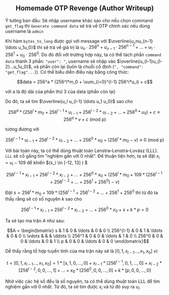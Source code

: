 <div align='center'>

## **Homemade OTP Revenge (Author Writeup)**

</div>

Ý tưởng ban đầu: Sẽ nhập username khác sao cho nếu chọn command `get_flag` thì `Generate command data` sẽ trả về OTP chính xác nếu dùng username là `admin` 

Khi hàm `bytes_to_long` được gọi với message với $\overline{u_nu_{n-1} \ldots u_1u_0}$ thì sẽ trả về giá trị là $u_n \cdot 256^n + u_{n-1} \cdot 256^{n-1} + \ldots + u_1 \cdot 256^1 + u_0 \cdot 256^0$. Do đó đối với trường hợp này, ta có thể tách phần `command data` thành 3 phần: `"user": "`, username sẽ nhập vào $\overline{u_{l-1}u_{l-2}...u_1u_0}$, và phần còn lại (luôn là chuỗi cố định (`", "command": "get_flag"...`)). Có thể biểu diễn điều này bằng công thức: 

```math
data = 256^a * (256^l*m_0 + \sum_{i=0}^{l-1} 256^i*u_i) + c
```

với a là độ dài của phần thứ 3 của data (phần còn lại)

Do đó, ta sẽ tìm $\overline{u_l u_{l-1} \ldots u_1 u_0}$ sao cho

```math
256^a*(256^l*m_0 + 256^{l-1}*u_{l-1} + 256^{l-2}*u_{l-2} + \ldots + 256^0*u_0) + c \equiv 256^a*v + c \text{ (mod p)}
```

tương đương với 
```math
256^{l-1}*u_{l-1} + 256^{l-2}*u_{l-2} + \ldots + 256^0*u_0 + (256^l*m_0 - v) \equiv 0 \text{ (mod p)}
```

Với bài toán này, ta có thể dùng thuật toán Lenstra–Lenstra–Lovász (LLL). `LLL` sẽ cố gắng tìm "nghiệm gần với 0 nhất". Để thuận tiện hơn, ta sẽ đặt $x_i = u_i - 109$ để khiến $\(x_i \in [-12, 13] \) $

```math
256^{l-1}*x_{l-1} + 256^{l-2}*x_{l-2} + \ldots + 256^0*x_0 + (256^l*m_0 +109*(256^{l-1} + 256^{l-2} + \ldots + 256^1 + 256^0) - v)
```

Đặt $s = 256^l*m_0 +109*(256^{l-1} + 256^{l-2} + \ldots + 256^1 + 256^0$ thì từ đó ta thấy rằng sẽ có số nguyên $k$ sao cho

```math
256^{l-1}*x_{l-1} + 256^{l-2}*x_{l-2} + \ldots + 256^0*x_0 + s + k*p = 0
```

Ta sẽ tạo ma trận $A$ như sau:

```math
A = \begin{bmatrix}
s & 1 & 0 & \ldots & 0  & 0 \\
256^{l-1} & 0 & 1 & \ldots & 0 & 0 \\
\vdots & &  & \ddots \\
256^1 & 0 & 0 & \ldots & 1 & 0 \\
256^0 & 0 & 0 & \ldots & 0 & 1 \\
p & 0 & 0 & \ldots & 0 & 0
\end{bmatrix}
```

Dễ thấy rằng tổ hợp tuyến tính của ma trận này sẽ là $[0, 1, x_{l-1} \ldots, x_1, x_0]$ vì:

```math
t = [0, 1, x_{l-1} \ldots, x_1, x_0] = 1*[s, 1, 0, \ldots, 0] + x_{l-1}*[256^{l-1}, 0, 1, \ldots, 0] + x_{l-2}*[256^{l-2}, 0, 0, \ldots, 1] + \ldots + x_0*[256^0, 0, 0, \ldots, 0] + k*[p, 0, 0, \ldots, 0]
```

Nhờ việc các hệ số đều là số nguyên, ta có thể dùng thuật toán LLL để tìm nghiệm gần với 0 nhất. Từ đó, ta sẽ tìm được $x_i$ và từ đó suy ra $u_i$.